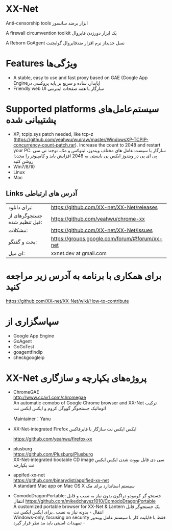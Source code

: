 XX-Net
========
Anti-censorship tools ابزار برضد سانسور

A firewall circumvention toolkit یک ابزار دورزدن فایروال

A Reborn GoAgent نسل جدیداز نرم افزار ضدفایروال گوایجنت

Features ویژگی‌ها
==========
* A stable, easy to use and fast proxy based on GAE 
 (Google App Engineپایدار، ساده و سریع بر پایه پروکسی در)
* Friendly web UI سازگار با همه صفحات اینترنتی

Supported platforms سیستم‌عامل‌های پشتیبانی شده
================
* XP, tcpip.sys patch needed, like tcp-z (https://github.com/yeahwu/wu/raw/master/WindowsXP-TCPIP-concurrency-count-patch.rar). Increase the count to 2048 and restart your PC. سازگار با سیست عامل های مختلف ویندوز، لینوکس و مک. توجه: تی سی پی ای پی در ویندوز ایکس پی بایستی به 2048 افزایش یابد و کامپیوتر را مجددا روشن کنید
* Win7/8/10  
* Linux  
* Mac

## Links آدرس های ارتباطی
|   |   |
| --------   | :----  |
|برای دانلود: |https://github.com/XX-net/XX-Net/releases|
|جستجوگرهای از قبل تنظیم شده: |https://github.com/yeahwu/chrome-xx|
|مشکلات:  |https://github.com/XX-net/XX-Net/issues|
|بحث و گفتگو:|https://groups.google.com/forum/#!forum/xx-net|
|ای میل:   |xxnet.dev at gmail.com|

برای همکاری با برنامه به آدرس زیر مراجعه کنید
====================
https://github.com/XX-net/XX-Net/wiki/How-to-contribute

سپاسگزاری از 
=========
* Google App Engine
* GoAgent
* GoGoTest
* goagentfindip
* checkgoogleip

XX-Net پروژه‌های یکپارچه و سازگاری
============================
* ChromeGAE  
  http://www.ccav1.com/chromegae  
  An automatic comobo of Google Chrome browser and XX-Net  ترکیب اتوماتیک جستجوگر گووگل کروم و ایکس ایکس نت
  
  Maintainer：Yanu  
 
* XX-Net-integrated Firefox  ایکس ایکس نت سازگار با فایرفاکس 

  https://github.com/yeahwu/firefox-xx  

* plusburg  
  https://github.com/Plusburg/Plusburg  
  XX-Net-integrated bootable CD image  سی دی قابل بووت شدن ایکس ایکس نت یکپارچه
* appifed-xx-net  
  https://github.com/binarydist/appified-xx-net  
  A standard Mac app on Mac OS X  سیستم استاندارد برای مک 
 
* ComodoDragonPortable: 
جستجو گر کومودو دراگون بدون نیاز به نصب و قابل انتقال
https://github.com/mikedchavez1010/ComodoDragonPortable  
  A customized portable browser for XX-Net & Lantern
یک جستجوگر قابل انتقال - بدونه نیاز به نصب _برای ایکس ایکس نت  
  Windows-only, focusing on security
فقط با قابلیت کار با سیستم عامل ویندوز - تمهیدات امنیتی باید مد نظر قرار گیرد
